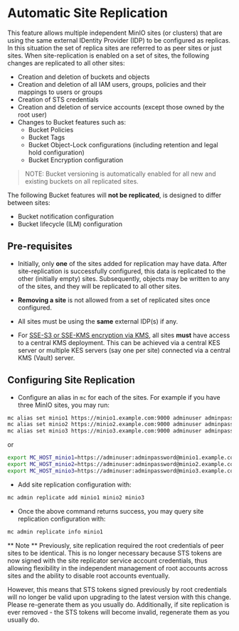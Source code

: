 # Automatic Site Replication

This feature allows multiple independent MinIO sites (or clusters) that are using the same external IDentity Provider (IDP) to be configured as replicas. In this situation the set of replica sites are referred to as peer sites or just sites. When site-replication is enabled on a set of sites, the following changes are replicated to all other sites:

- Creation and deletion of buckets and objects
- Creation and deletion of all IAM users, groups, policies and their mappings to users or groups
- Creation of STS credentials
- Creation and deletion of service accounts (except those owned by the root user)
- Changes to Bucket features such as:
  - Bucket Policies
  - Bucket Tags
  - Bucket Object-Lock configurations (including retention and legal hold configuration)
  - Bucket Encryption configuration

> NOTE: Bucket versioning is automatically enabled for all new and existing buckets on all replicated sites.

The following Bucket features will **not be replicated**, is designed to differ between sites:

- Bucket notification configuration
- Bucket lifecycle (ILM) configuration

## Pre-requisites

- Initially, only **one** of the sites added for replication may have data. After site-replication is successfully configured, this data is replicated to the other (initially empty) sites. Subsequently, objects may be written to any of the sites, and they will be replicated to all other sites.

- **Removing a site** is not allowed from a set of replicated sites once configured.
- All sites must be using the **same** external IDP(s) if any.
- For [SSE-S3 or SSE-KMS encryption via KMS](https://min.io/docs/minio/linux/operations/server-side-encryption.html "MinIO KMS Guide"), all sites **must**  have access to a central KMS deployment. This can be achieved via a central KES server or multiple KES servers (say one per site) connected via a central KMS (Vault) server.

## Configuring Site Replication

- Configure an alias in `mc` for each of the sites. For example if you have three MinIO sites, you may run:

```sh
mc alias set minio1 https://minio1.example.com:9000 adminuser adminpassword
mc alias set minio2 https://minio2.example.com:9000 adminuser adminpassword
mc alias set minio3 https://minio3.example.com:9000 adminuser adminpassword
```

or

```sh
export MC_HOST_minio1=https://adminuser:adminpassword@minio1.example.com
export MC_HOST_minio2=https://adminuser:adminpassword@minio2.example.com
export MC_HOST_minio3=https://adminuser:adminpassword@minio3.example.com
```

- Add site replication configuration with:

```sh
mc admin replicate add minio1 minio2 minio3
```

- Once the above command returns success, you may query site replication configuration with:

```sh
mc admin replicate info minio1
```

** Note **
Previously, site replication required the root credentials of peer sites to be identical. This is no longer necessary because STS tokens are now signed with the site replicator service account credentials, thus allowing flexibility in the independent management of root accounts across sites and the ability to disable root accounts eventually.

However, this means that STS tokens signed previously by root credentials will no longer be valid upon upgrading to the latest version with this change. Please re-generate them as you usually do. Additionally, if site replication is ever removed - the STS tokens will become invalid, regenerate them as you usually do.